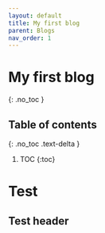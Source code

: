 ```yaml
---
layout: default
title: My first blog
parent: Blogs
nav_order: 1
---
```


# My first blog
{: .no_toc }

## Table of contents
{: .no_toc .text-delta }

1. TOC
{:toc}


# Test

## Test header